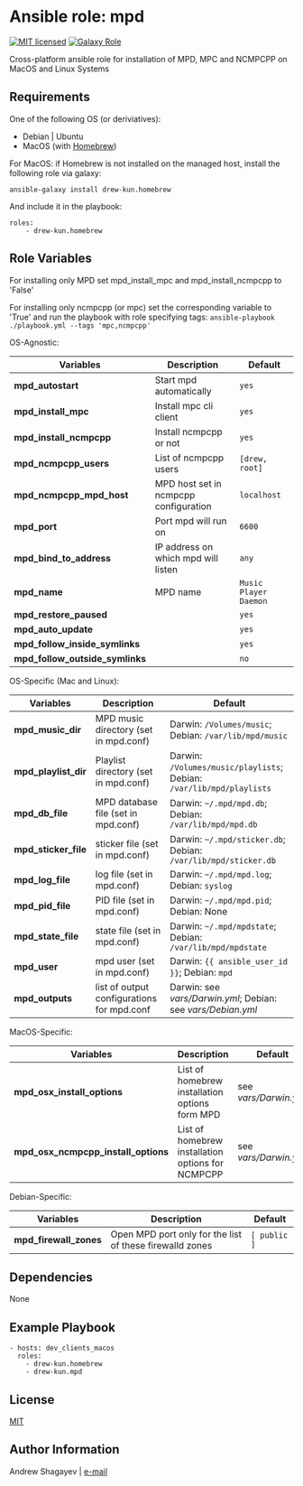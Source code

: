 Ansible role: mpd
=========

[![MIT licensed][mit-badge]][mit-link]
[![Galaxy Role][role-badge]][galaxy-link]

Cross-platform ansible role for installation of MPD, MPC and NCMPCPP on MacOS and Linux Systems

Requirements
------------

One of the following OS (or deriviatives):
 - Debian | Ubuntu
 - MacOS (with [Homebrew][homebrew])

For MacOS:
if Homebrew is not installed on the managed host, install the following role via galaxy:

    ansible-galaxy install drew-kun.homebrew

 And include it in the playbook:

    roles:
        - drew-kun.homebrew

Role Variables
--------------

For installing only MPD set mpd_install_mpc and mpd_install_ncmpcpp to 'False'

For installing only ncmpcpp (or mpc) set the corresponding variable to 'True' and
run the playbook with role specifying tags:
    `ansible-playbook ./playbook.yml --tags 'mpc,ncmpcpp'`

OS-Agnostic:

| Variables | Description | Default|
|-----------|-------------|--------|
| **mpd_autostart** | Start mpd automatically | `yes` |
| **mpd_install_mpc** | Install mpc cli client | `yes` |
| **mpd_install_ncmpcpp** | Install ncmpcpp or not | `yes` |
| **mpd_ncmpcpp_users** | List of ncmpcpp users | `[drew, root]` |
| **mpd_ncmpcpp_mpd_host** | MPD host set in ncmpcpp configuration | `localhost` |
| **mpd_port** | Port mpd will run on | `6600` |
| **mpd_bind_to_address** | IP address on which mpd will listen | `any` |
| **mpd_name** | MPD name |`Music Player Daemon` |
| **mpd_restore_paused** | | `yes` |
| **mpd_auto_update** | | `yes` |
| **mpd_follow_inside_symlinks** | | `yes` |
| **mpd_follow_outside_symlinks** | | `no` |

OS-Specific (Mac and Linux):

| Variables | Description | Default|
|-----------|-------------|--------|
| **mpd_music_dir** | MPD music directory (set in mpd.conf) | Darwin: `/Volumes/music`; Debian: `/var/lib/mpd/music` |
| **mpd_playlist_dir** | Playlist directory (set in mpd.conf) | Darwin: `/Volumes/music/playlists`; Debian: `/var/lib/mpd/playlists` |
| **mpd_db_file** | MPD database file (set in mpd.conf) | Darwin: `~/.mpd/mpd.db`; Debian: `/var/lib/mpd/mpd.db` |
| **mpd_sticker_file** | sticker file (set in mpd.conf) | Darwin: `~/.mpd/sticker.db`; Debian: `/var/lib/mpd/sticker.db` |
| **mpd_log_file** | log file (set in mpd.conf) | Darwin: `~/.mpd/mpd.log`; Debian: `syslog` |
| **mpd_pid_file** | PID file (set in mpd.conf) | Darwin: `~/.mpd/mpd.pid`; Debian: None |
| **mpd_state_file** | state file (set in mpd.conf) | Darwin: `~/.mpd/mpdstate`; Debian: `/var/lib/mpd/mpdstate` |
| **mpd_user** | mpd user (set in mpd.conf) | Darwin: `{{ ansible_user_id }}`; Debian: `mpd` |
| **mpd_outputs** | list of output configurations for mpd.conf | Darwin: see *vars/Darwin.yml*; Debian: see *vars/Debian.yml* |

MacOS-Specific:

| Variables | Description | Default|
|-----------|-------------|--------|
| **mpd_osx_install_options** | List of homebrew installation options form MPD | see *vars/Darwin.yml* |
| **mpd_osx_ncmpcpp_install_options** | List of homebrew installation options for NCMPCPP | see *vars/Darwin.yml* |

Debian-Specific:

| Variables | Description | Default|
|-----------|-------------|--------|
| **mpd_firewall_zones** | Open MPD port only for the list of these firewalld zones | `[ public ]` |

Dependencies
------------

None

Example Playbook
----------------

    - hosts: dev_clients_macos
      roles:
        - drew-kun.homebrew
        - drew-kun.mpd

License
-------

[MIT][mit-link]

Author Information
------------------

Andrew Shagayev | [e-mail](mailto:drewshg@gmail.com)

[role-badge]: https://img.shields.io/badge/role-drew--kun.mpd-green.svg
[galaxy-link]: https://galaxy.ansible.com/drew-kun/mpd/
[mit-badge]: https://img.shields.io/badge/license-MIT-blue.svg
[mit-link]: https://raw.githubusercontent.com/drew-kun/ansible-mpd/master/LICENSE
[homebrew]: http://brew.sh/
